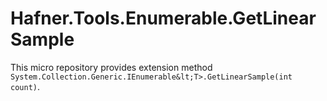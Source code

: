 # Hafner.Tools.Enumerable.GetLinearSample
This micro repository provides extension method `System.Collection.Generic.IEnumerable&lt;T>.GetLinearSample(int count)`.

